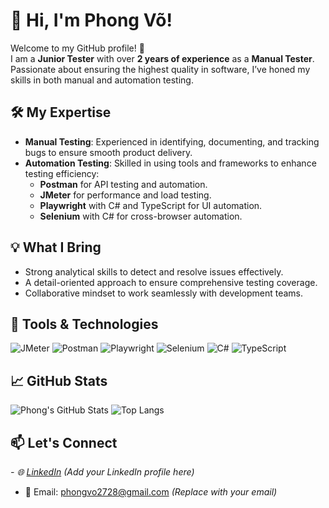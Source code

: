 # 👋 Hi, I'm Phong Võ!

Welcome to my GitHub profile! 🚀  
I am a **Junior Tester** with over **2 years of experience** as a **Manual Tester**. Passionate about ensuring the highest quality in software, I’ve honed my skills in both manual and automation testing.  

## 🛠️ My Expertise
- **Manual Testing**: Experienced in identifying, documenting, and tracking bugs to ensure smooth product delivery.
- **Automation Testing**: Skilled in using tools and frameworks to enhance testing efficiency:
  - **Postman** for API testing and automation.
  - **JMeter** for performance and load testing.
  - **Playwright** with C# and TypeScript for UI automation.
  - **Selenium** with C# for cross-browser automation.

## 💡 What I Bring
- Strong analytical skills to detect and resolve issues effectively.
- A detail-oriented approach to ensure comprehensive testing coverage.
- Collaborative mindset to work seamlessly with development teams.

## 🔧 Tools & Technologies
![JMeter](https://img.shields.io/badge/-JMeter-D22128?logo=apache-jmeter&logoColor=white&style=flat)
![Postman](https://img.shields.io/badge/-Postman-FF6C37?logo=postman&logoColor=white&style=flat)
![Playwright](https://img.shields.io/badge/-Playwright-2D2D2D?logo=microsoft-playwright&logoColor=white&style=flat)
![Selenium](https://img.shields.io/badge/-Selenium-43B02A?logo=selenium&logoColor=white&style=flat)
![C#](https://img.shields.io/badge/-CSharp-239120?logo=csharp&logoColor=white&style=flat)
![TypeScript](https://img.shields.io/badge/-TypeScript-007ACC?logo=typescript&logoColor=white&style=flat)

## 📈 GitHub Stats
![Phong's GitHub Stats](https://github-readme-stats.vercel.app/api?username=ThanhPhong278&show_icons=true&theme=tokyonight)
![Top Langs](https://github-readme-stats.vercel.app/api/top-langs/?username=ThanhPhong278&layout=compact&theme=tokyonight)

## 📫 Let's Connect
*- 🌐 [LinkedIn](https://www.linkedin.com/in/yourprofile)* *(Add your LinkedIn profile here)*
- 📧 Email: phongvo2728@gmail.com *(Replace with your email)*


